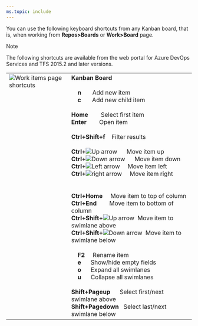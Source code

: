 ```yaml
---
ms.topic: include
---
```



<a id="kanban-board-shortcuts"></a>

You can use the following keyboard shortcuts from any Kanban board, that is, when working from **Repos>Boards** or **Work>Board** page.  

> [!NOTE]  
> The following shortcuts are available from the web portal for Azure DevOps Services and TFS 2015.2 and later versions. 

<table width="70%">
<tbody valign="top">
<tr>
<td><img src="/azure/devops/_shared/media/keyboard-shortcuts/kanban-board-shortcuts.png" alt="Work items page shortcuts"/></td>
<td>
<strong>Kanban Board</strong><br/><br/>
&nbsp;&nbsp;&nbsp;&nbsp;<strong>n</strong>&nbsp;&nbsp;&nbsp;&nbsp;&nbsp;&nbsp;&nbsp;Add new item <br/>
&nbsp;&nbsp;&nbsp;&nbsp;<strong>c</strong>&nbsp;&nbsp;&nbsp;&nbsp;&nbsp;&nbsp;&nbsp;Add new child item<br/><br/>
<strong>Home</strong>&nbsp;&nbsp;&nbsp;&nbsp;&nbsp;&nbsp;&nbsp;&nbsp;Select first item <br/>
<strong>Enter</strong>&nbsp;&nbsp;&nbsp;&nbsp;&nbsp;&nbsp;&nbsp;&nbsp;Open item<br/>
<br/>
<strong>Ctrl+Shift+f</strong>&nbsp;&nbsp;&nbsp;&nbsp;Filter results<br/>
<br/>
<strong>Ctrl+</strong><img src="/azure/devops/boards/media/icons/Arrow_Up.png" alt="Up arrow"/> &nbsp;&nbsp;&nbsp;&nbsp;&nbsp;Move item up<br/>
<strong>Ctrl+</strong><img src="/azure/devops/boards/media/icons/Arrow_Down.png" alt="Down arrow"/>&nbsp;&nbsp;&nbsp;&nbsp;&nbsp;&nbsp;Move item down<br/>
<strong>Ctrl+</strong><img src="/azure/devops/boards/media/icons/Arrow_Next.png" alt="Left arrow"/>&nbsp;&nbsp;&nbsp;&nbsp;&nbsp;Move item left<br/>
<strong>Ctrl+</strong><img src="/azure/devops/boards/media/icons/Arrow_Previous.png" alt="right arrow"/>&nbsp;&nbsp;&nbsp;&nbsp;&nbsp;Move item right<br/><br/><br/>
<strong>Ctrl+Home</strong>&nbsp;&nbsp;&nbsp;&nbsp;&nbsp;Move item to top of column<br/>
<strong>Ctrl+End</strong>&nbsp;&nbsp;&nbsp;&nbsp;&nbsp;&nbsp;&nbsp;&nbsp;Move item to bottom of column<br/>
<strong>Ctrl+Shift+</strong><img src="/azure/devops/boards/media/icons/Arrow_Up.png" alt="Up arrow"/>&nbsp;&nbsp;Move item to swimlane above<br/>
<strong>Ctrl+Shift+</strong><img src="/azure/devops/boards/media/icons/Arrow_Down.png" alt="Down arrow"/>&nbsp;&nbsp;Move item to swimlane below <br/>
<br/>
&nbsp;&nbsp;&nbsp;&nbsp;<strong>F2</strong>&nbsp;&nbsp;&nbsp;&nbsp;&nbsp;Rename item<br/>
&nbsp;&nbsp;&nbsp;&nbsp;<strong>e</strong>&nbsp;&nbsp;&nbsp;&nbsp;&nbsp;&nbsp;Show/hide empty fields<br/>
&nbsp;&nbsp;&nbsp;&nbsp;<strong>o</strong>&nbsp;&nbsp;&nbsp;&nbsp;&nbsp;&nbsp;Expand all swimlanes<br/>
&nbsp;&nbsp;&nbsp;&nbsp;<strong>u</strong>&nbsp;&nbsp;&nbsp;&nbsp;&nbsp;&nbsp;Collapse all swimlanes<br/>
<br/> 
<strong>Shift+Pageup</strong>&nbsp;&nbsp;&nbsp;&nbsp;&nbsp;&nbsp;Select first/next swimlane above<br/>
<strong>Shift+Pagedown</strong>&nbsp;&nbsp;&nbsp;Select last/next swimlane below<br/>
</td>
</tr>
</tbody>
</table>
